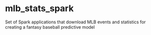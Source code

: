# mlb_stats_spark
Set of Spark applications that download MLB events and statistics for creating a fantasy baseball predictive model
